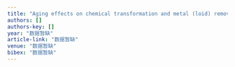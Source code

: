 ```yaml
---
title: "Aging effects on chemical transformation and metal (loid) removal by entrapped nanoscale zero-valent iron for hydraulic fracturing wastewater treatment"
authors: []
authors-key: []
year: "数据暂缺"
article-link: "数据暂缺"
venue: "数据暂缺"
bibex: "数据暂缺"
---
```

